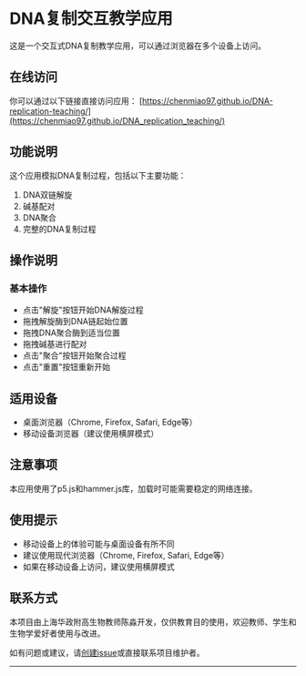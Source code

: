# DNA复制交互教学应用

这是一个交互式DNA复制教学应用，可以通过浏览器在多个设备上访问。

## 在线访问

你可以通过以下链接直接访问应用：
[https://chenmiao97.github.io/DNA-replication-teaching/](https://chenmiao97.github.io/DNA_replication_teaching/)

## 功能说明

这个应用模拟DNA复制过程，包括以下主要功能：

1. DNA双链解旋
2. 碱基配对
3. DNA聚合
4. 完整的DNA复制过程

## 操作说明

### 基本操作
- 点击"解旋"按钮开始DNA解旋过程
- 拖拽解旋酶到DNA链起始位置
- 拖拽DNA聚合酶到适当位置
- 拖拽碱基进行配对
- 点击"聚合"按钮开始聚合过程
- 点击"重置"按钮重新开始

## 适用设备

- 桌面浏览器（Chrome, Firefox, Safari, Edge等）
- 移动设备浏览器（建议使用横屏模式）

## 注意事项

本应用使用了p5.js和hammer.js库，加载时可能需要稳定的网络连接。

## 使用提示

- 移动设备上的体验可能与桌面设备有所不同
- 建议使用现代浏览器（Chrome, Firefox, Safari, Edge等）
- 如果在移动设备上访问，建议使用横屏模式 

## 联系方式
本项目由上海华政附高生物教师陈淼开发，仅供教育目的使用，欢迎教师、学生和生物学爱好者使用与改进。

如有问题或建议，请[创建issue](https://github.com/chenmiao97/PCR_teaching/issues)或直接联系项目维护者。

---
